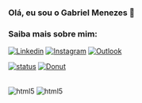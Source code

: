 
### Olá, eu sou o Gabriel Menezes 👋

### Saiba mais sobre mim:

[![Linkedin](https://img.shields.io/badge/LinkedIn-0077B5?style=for-the-badge&logo=linkedin&logoColor=white)](https://www.linkedin.com/in/gabriel-resende-menezes-200a68221/)
[![Instagram](https://img.shields.io/badge/Instagram-E4405F?style=for-the-badge&logo=instagram&logoColor=white)](https://www.instagram.com/menezessssssssss/)
[![Outlook](https://img.shields.io/badge/Microsoft_Outlook-0078D4?style=for-the-badge&logo=microsoft-outlook&logoColor=white)](https://github.com/mezescheroso)

[![status](https://github-readme-stats.vercel.app/api?username=Mezescheroso&show_icons=true&theme=midnight-purple)](https://github.com/mezescheroso)
[![Donut](https://github-readme-stats.vercel.app/api/top-langs/?username=mezescheroso&theme=midnight-purple&layout=donut)](https://github.com/mezescheroso)


<div style="display: inline_block"><br/>
    <img align="center" alt="html5" src="https://img.shields.io/badge/Python-3776AB?style=for-the-badge&logo=python&logoColor=white" />
    <img align="center" alt="html5" src="https://img.shields.io/badge/JavaScript-F7DF1E?style=for-the-badge&logo=javascript&logoColor=black" />
   
</div>

